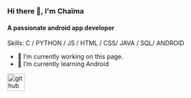 ### Hi there 👋, I'm Chaïma
#### A passionate android app developer

Skills: C / PYTHON / JS / HTML / CSS/ JAVA / SQL/ ANDROID

- 🔭 I’m currently working on this page. 
- 🌱 I’m currently learning Android 


[<img src='https://cdn.jsdelivr.net/npm/simple-icons@3.0.1/icons/github.svg' alt='github' height='40'>](https://github.com/Feddane)  

<!-- [![Top Langs](https://github-readme-stats.vercel.app/api/top-langs/?username=Feddane)](https://github.com/anuraghazra/github-readme-stats) -->


